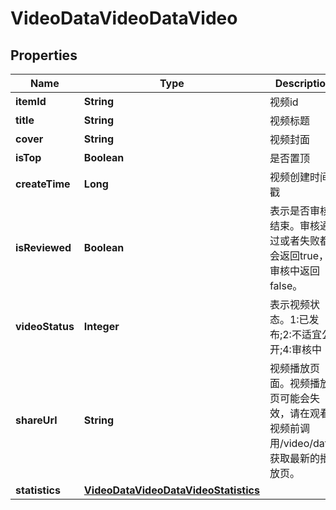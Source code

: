 # VideoDataVideoDataVideo

## Properties
Name | Type | Description | Notes
------------ | ------------- | ------------- | -------------
**itemId** | **String** | 视频id | 
**title** | **String** | 视频标题 | 
**cover** | **String** | 视频封面 | 
**isTop** | **Boolean** | 是否置顶 | 
**createTime** | **Long** | 视频创建时间戳 | 
**isReviewed** | **Boolean** | 表示是否审核结束。审核通过或者失败都会返回true，审核中返回false。 | 
**videoStatus** | **Integer** | 表示视频状态。1:已发布;2:不适宜公开;4:审核中 |  [optional]
**shareUrl** | **String** | 视频播放页面。视频播放页可能会失效，请在观看视频前调用/video/data/获取最新的播放页。 | 
**statistics** | [**VideoDataVideoDataVideoStatistics**](VideoDataVideoDataVideoStatistics.md) |  | 

